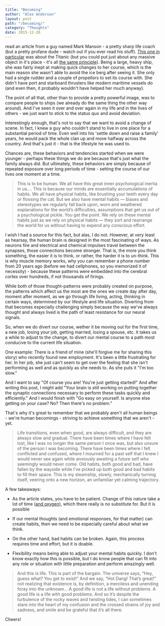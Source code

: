 ```yaml
---
title: "Becoming"
author: "Alex Anderson"
layout: post
path: "/becoming/"
category: "Thoughts"
date: 2015-12-26
---
```


read an article from a guy named Mark Manson - a pretty sharp life coach (but a pretty profane dude - watch out if you ever read his stuff). [This one in particular](http://markmanson.net/be-patient) was about the Titanic (but you could put just about any massive object in it's place - it's all [the same principle](https://en.wikipedia.org/wiki/Newton%27s_laws_of_motion#Newton.27s_first_law)). Being a large, heavy ship, she was fairly inept at making quick changes to her course, which is the main reason she wasn't able to avoid the ice berg after seeing it. She only had a single rudder and a couple of propellors to set its course with. She didn't have port and starboard thrusters like modern maritime vessels do (and even then, it probably wouldn't have helped her much anyway).

The point of all that, other than to provide a pretty powerful image, was to compare people to ships (we already do the same thing the other way around). And I've seen it over and over again in my life and in the lives of others - we just want to stick to the status quo and avoid deviation.

Interestingly enough, that's not to say that we want to avoid a change of scene. In fact, I knew a guy who couldn't stand to live in one place for a substantial period of time. Even well into his 'settle down and raise a family' years, he would pack the whole clan up and move halfway across the country. And that's just it - that is the lifestyle he was used to.

Chances are, these behaviors and tendencies started when we were younger - perhaps these things we do are because that's just what the family always did. But ultimately, these behaviors are simply because of repeated exposure over long periods of time - setting the course of our lives one moment at a time.

> This is to be human. We all have this great inner psychological inertia in us....
> This is because our minds are essentially accumulations of habits. We all have physical habits, like brushing your teeth every day or flossing the cat. But we also have mental habits — biases and stereotypes we regularly fall back upon, worn and weathered explanations for the world’s difficulties, assumptions that get us out of a psychological pickle. You get the point. We rely on these mental habits just as we rely on physical habits — they sort and rearrange the world for us without having to expend any conscious effort.

I wish I had a source for this fact, but alas, I do not. However, at very least as hearsay, the human brain is designed in the most fascinating of ways. As neurons fire and electrical and chemical impulses travel between the synapses, those connections become stronger. That is, the more you think something, the easier it is to think, or rather, the harder it is to un-think. This is why muscle memory works, why you can remember a phone number from 20 years ago (before we had cellphones, so you memorized it of necessity) - because these patterns were embedded into the cerebral cortex over hundreds, if not thousands of firings.

While both of those thought-patterns were probably created on purpose, the patterns which affect us the most are the ones we create day after day, moment after moment, as we go through life living, acting, thinking in certain ways, determined by our lifestyle and life situation. Diverting from that becomes especially challenging simply because the way we've always thought and always lived is the path of least resistance for our neural signals.

So, when we do divert our course, wether it be moving out for the first time, a new job, losing your job, getting married, losing a spouse, etc. it takes us a while to adjust to the change, to divert our mental course to a path most conducive to the current life situation.

One example: There is a friend of mine (she'll forgive me for sharing this story) who recently found new employment. It's been a little frustrating for her. In her job, she just can't seem to get over the feeling that she isn't performing as well and as quickly as she needs to. As she puts it "I'm too slow."

And I want to say "Of course you are! You're just getting started!" And after writing this post, I might add "Your brain is still working on putting together the synaptic connections necessary to perform these tasks quickly and efficiently." And I would finish with "Go easy on yourself. Is anyone else getting on your case? No? Then there's no problem."

That's why it's great to remember that we probably aren't all human beings - we're human becomings - striving to achieve something that we aren't - yet.

> Life transitions, even when good, are always difficult, and they are always slow and gradual. There have been times where I have felt lost, like I was no longer the same person I once was, but also unsure of the person I was becoming. There have been times where I felt conflicted and confused, where I mourned for a past self that I knew I would never see again while anxiously awaiting a future self who seemingly would never come. Old habits, both good and bad, have fallen by the wayside while I’ve picked up both good and bad habits to fill their space.
> This is my steamship, slowly, mechanically turning itself, veering onto a new horizon, an unfamiliar yet calming trajectory.

A few takeaways:

- As the article states, you have to be patient. Change of this nature take a lot of time ([and oxygen](http://pmd.cdn.turner.com/tcm/big/tcmweb/FILMCLIPS/2011/01/hopscotch_haveanysausage_FC_235a_24f_mobile-baseline.mp4)), which there really is no substitute for. But it is possible

- If our mental thoughts (and emotional responses, for that matter) can create habits, then we need to be especially careful about what we think.

- On the other hand, bad habits can be broken. Again, this process requires time and effort, but it is doable.

- Flexibility means being able to adjust your mental habits quickly. I don't know exactly how this is possible, but I do know people that can fit into any role or situation with little preparation and perform amazingly well.

> And this is life. This is part of the bargain. The universe says, “Hey, guess what? You get to exist!” And we say, “Hot Dang! That’s great!” not realizing that existence is, by definition, a merciless and unending foray into the unknown...
> A good life is not a life without problems. A good life is a life with good problems. And so it’s despite the turbulence of the rocky waves and twisting tides, I can sometimes stare into the heart of my confusion and the crossed strains of joy and sadness, and smile and be grateful that it’s all there.

Cheers!
